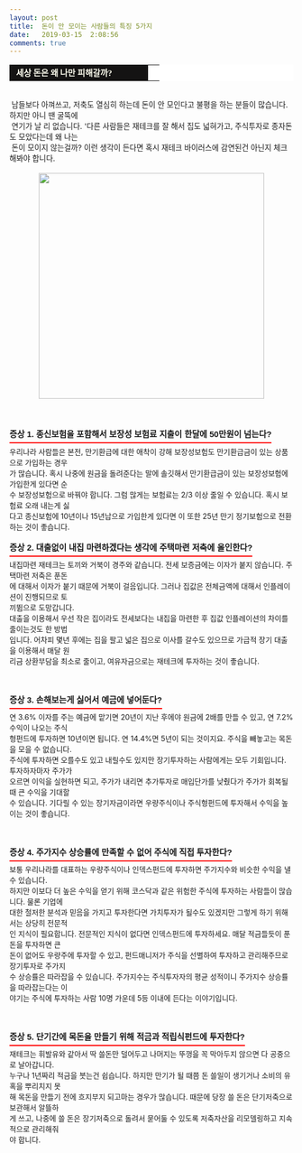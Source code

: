```yaml
---
layout: post
title:  돈이 안 모이는 사람들의 특징 5가지
date:   2019-03-15  2:08:56
comments: true
---
```






<div><table width="99%" bgcolor="#ffffff" cellspacing="1" cellpadding="2"><tbody><tr><td width="230" bgcolor="#141313" style-="border-bottom:#141313 1px solid; border-left:#141313 1px solid; border-top:#141313 1px solid; &#13;&#10;border-right:#141313 1px solid"><span style="color: rgb(0, 0, 0); font-family: 맑은 고딕, dotum, verdana; font-size: 11pt;"><strong><span syle="font-size:11pt"><font color="#fffff0">&nbsp;세상 돈은 왜 나만 피해갈까?</font></span></strong></span></td><td style="border-width: 0px 0px 1px; border-style: solid; border-color: rgb(255, 255, 255) rgb(255, 255, 255) rgb(20, 19, 19);"><span style="font-size: 11pt;"><font color="#000000">&nbsp;</font></span></td></tr></tbody></table><span style="font-size: 10pt;">﻿</span><br><span style="font-size: 10pt;">&nbsp;남들보다 아껴쓰고, 저축도 열심히 하는데 돈이 안 모인다고 불평을 하는 분들이 많습니다. 하지만 아니 땐 굴뚝에 <br>&nbsp;연기가 날 리 없습니다. '다른 사람들은 재테크를 잘 해서 집도 넓혀가고, 주식투자로 종자돈도 모았다는데 </span><span style="font-size: 10pt;">왜 나는 <br>&nbsp;돈이 모이지 않는걸까? 이런 생각이 든다면 혹시 재테크 바이러스에 감연된건 아닌지 체크해봐야 합니다.</span><br><br><div class="imageblock center" style="text-align: center; clear: both;"><span data-url="https://t1.daumcdn.net/cfile/tistory/125CBB0F4C60208606?download" data-lightbox="lightbox"><img width="400" height="267" style="height: auto; cursor: pointer; max-width: 100%;" alt="" src="https://t1.daumcdn.net/cfile/tistory/125CBB0F4C60208606" filename="만원.jpg" filemime="image/jpeg"></span></div><br><br><br><h3 style="font: bold 11pt/normal 맑은 고딕, Dotum, Sans-serif; margin: 0px; padding: 0px 0px 5px; border-bottom-color: rgb(255, 0, 0); border-bottom-width: 2px; border-bottom-style: solid; float: left; font-size-adjust: none; font-stretch: normal;">증상 1. 종신보험을 포함해서 보장성 보험료 지출이 한달에 50만원이 넘는다?</h3></div><div><br><span style="font-size: 10pt;">﻿</span><br><font size="2">우리나라 사람들은 본전, 만기환급에 대한 애착이 강해 보장성보험도 만기환급금이 있는 상품으로 가입하는 경우<br> 가 많습니다. 혹시 나중에 원금을 돌려준다는 말에 솔깃해서 만기환급금이 있는 보장성보험에 가입한게 있다면 순<br> 수 보장성보험으로 바꿔야 합니다. 그럼 많게는 보험료는 2/3 이상 줄일 수 있습니다. 혹시 보험료 오래 내는게 싫<br> 다고 종신보험에 10년이나 15년납으로 가입한게 있다면 이 또한 25년 만기 정기보험으로 전환하는 것이 좋습니다.<br><br><h3 style="font: bold 11pt/normal 맑은 고딕, Dotum, Sans-serif; margin: 0px; padding: 0px 0px 5px; border-bottom-color: rgb(255, 0, 0); border-bottom-width: 2px; border-bottom-style: solid; float: left; font-size-adjust: none; font-stretch: normal;">증상 2. 대출없이 내집 마련하겠다는 생각에 주택마련 저축에 올인한다?</h3></font><div><font size="2"><br><br>내집마련 재테크는 토끼와 거북이 경주와 같습니다. 전세 보증금에는 이자가 붙지 않습니다. 주택마련 저축은 푼돈<br> 에 대해서 이자가 붙기 때문에 거북이 걸음입니다. 그러나 집값은 전체금액에 대해서 인플레이션이 진행되므로 토<br> 끼뜀으로 도망갑니다.<br>대출을 이용해서 우선 작은 집이라도 전세보다는 내집을 마련한 후 집값 인플레이션의 차이를 줄이는것도 한 방법<br> 입니다. 어차피 몇년 후에는 집을 팔고 넓은 집으로 이사를 갈수도 있으므로 가급적 장기 대출을 이용해서 매달 원<br> 리금 상환부담을 최소로 줄이고, 여유자금으로는 재테크에 투자하는 것이 좋습니다.<br><br><br><br><h3 style="font: bold 11pt/normal 맑은 고딕, Dotum, Sans-serif; margin: 0px; padding: 0px 0px 5px; border-bottom-color: rgb(255, 0, 0); border-bottom-width: 2px; border-bottom-style: solid; float: left; font-size-adjust: none; font-stretch: normal;">증상 3. 손해보는게 싫어서 예금에 넣어둔다?</h3></font><div><font size="2"><br><br></font><font size="2">연 3.6% 이자를 주는 예금에 맡기면 20년이 지난 후에야 원금에 2배를 만들 수 있고, 연 7.2% 수익이 나오는 주식<br> 형펀드에 투자하면 10년이면 됩니다. 연 14.4%면 5년이 되는 것이지요. 주식을 빼놓고는 목돈을 모을 수 없습니다. <br>주식에 투자하면 오를수도 있고 내릴수도 있지만 장기투자하는 사람에게는 모두 기회입니다. 투자하자마자 주가가 <br> 오르면 이익을 실현하면 되고, 주가가 내리면 추가투자로 매입단가를 낮췄다가 주가가 회복될 때 큰 수익을 기대할 <br> 수 있습니다. 기다릴 수 있는 장기자금이라면 우량주식이나 주식형펀드에 투자해서 수익을 높이는 것이 좋습니다.<br><br><br><br><h3 style="font: bold 11pt/normal 맑은 고딕, Dotum, Sans-serif; margin: 0px; padding: 0px 0px 5px; border-bottom-color: rgb(255, 0, 0); border-bottom-width: 2px; border-bottom-style: solid; float: left; font-size-adjust: none; font-stretch: normal;">증상 4. 주가지수 상승률에 만족할 수 없어 주식에 직접 투자한다?</h3><div><br><br>보통 우리나라를 대표하는 우량주식이나 인덱스펀드에 투자하면 주가지수와 비슷한 수익을 낼 수 있습니다. <br>하지만 이보다 더 높은 수익을 얻기 위해&nbsp;코스닥과 같은 위험한 주식에 투자하는 사람들이 많습니다. 물론 기업에 <br> 대한 철저한 분석과 믿음을 가지고 투자한다면 가치투자가 될수도 있겠지만 그렇게 하기 위해서는 상당히 전문적<br> 인 지식이 필요합니다. 전문적인 지식이 없다면 인덱스펀드에 투자하세요. 매달 적금들듯이 푼돈을 투자하면 큰 <br> 돈이 없어도 우량주에 투자할 수 있고, 펀드매니저가 주식을 선별하여 투자하고 관리해주므로 장기투자로 주가지<br> 수 상승률은 따라잡을 수 있습니다. 주가지수는 주식투자자의 평균 성적이니 주가지수 상승률을 따라잡는다는 이<br> 야기는 주식에 투자하는 사람 10명 가운데 5등 이내에 든다는 이야기입니다.<br><br><br><br><h3 style="font: bold 11pt/normal 맑은 고딕, Dotum, Sans-serif; margin: 0px; padding: 0px 0px 5px; border-bottom-color: rgb(255, 0, 0); border-bottom-width: 2px; border-bottom-style: solid; float: left; font-size-adjust: none; font-stretch: normal;">증상 5. 단기간에 목돈을 만들기 위해 적금과 적립식펀드에 투자한다?</h3><div><br><br>재테크는 휘발유와 같아서 딱 쓸돈만 덜어두고 나머지는 뚜껑을 꼭 막아두지 않으면 다 공중으로 날아갑니다. <br>누구나 1년짜리 적금을 붓는건 쉽습니다. 하지만 만기가 될 때쯤&nbsp;돈 쓸일이 생기거나 소비의 유혹을 뿌리치지 못<br> 해&nbsp;목돈을 만들기 전에 흐지부지 되고마는 경우가 많습니다. 때문에 당장 쓸 돈은 단기저축으로 보관해서 알뜰하<br> 게 쓰고, 나중에 쓸 돈은 장기저축으로 돌려서 묻어둘 수 있도록 저축자산을 리모델링하고 지속적으로 관리해줘<br> 야 합니다.﻿</div></div><div><br></div></font><div><br></div><div></div></div></div></div><p><br></p>